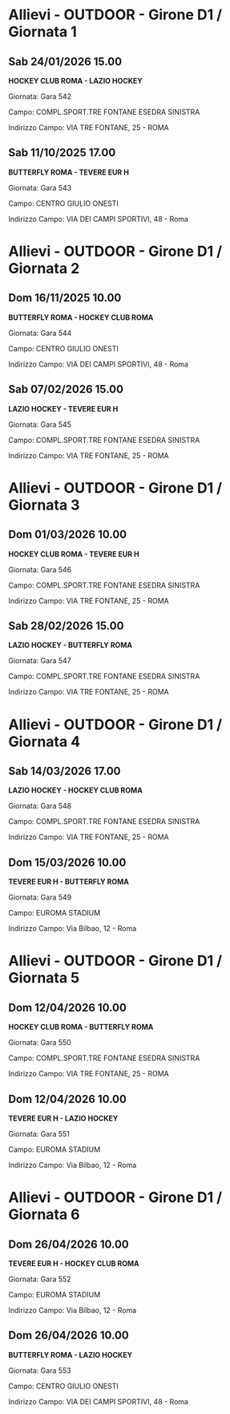 # Allievi - OUTDOOR  - Girone D1 / Giornata 1
## Sab 24/01/2026 15.00

<strong>HOCKEY CLUB ROMA - LAZIO HOCKEY</strong>

Giornata: Gara 542

Campo: COMPL.SPORT.TRE FONTANE ESEDRA SINISTRA 

Indirizzo Campo:  VIA TRE FONTANE, 25 - ROMA



## Sab 11/10/2025 17.00

<strong>BUTTERFLY ROMA - TEVERE EUR H</strong>

Giornata: Gara 543

Campo: CENTRO GIULIO ONESTI 

Indirizzo Campo:  VIA DEI CAMPI SPORTIVI, 48 - Roma


# Allievi - OUTDOOR  - Girone D1 / Giornata 2
## Dom 16/11/2025 10.00

<strong>BUTTERFLY ROMA - HOCKEY CLUB ROMA</strong>

Giornata: Gara 544

Campo: CENTRO GIULIO ONESTI 

Indirizzo Campo:  VIA DEI CAMPI SPORTIVI, 48 - Roma



## Sab 07/02/2026 15.00

<strong>LAZIO HOCKEY - TEVERE EUR H</strong>

Giornata: Gara 545

Campo: COMPL.SPORT.TRE FONTANE ESEDRA SINISTRA 

Indirizzo Campo:  VIA TRE FONTANE, 25 - ROMA


# Allievi - OUTDOOR  - Girone D1 / Giornata 3
## Dom 01/03/2026 10.00

<strong>HOCKEY CLUB ROMA - TEVERE EUR H</strong>

Giornata: Gara 546

Campo: COMPL.SPORT.TRE FONTANE ESEDRA SINISTRA 

Indirizzo Campo:  VIA TRE FONTANE, 25 - ROMA



## Sab 28/02/2026 15.00

<strong>LAZIO HOCKEY - BUTTERFLY ROMA</strong>

Giornata: Gara 547

Campo: COMPL.SPORT.TRE FONTANE ESEDRA SINISTRA 

Indirizzo Campo:  VIA TRE FONTANE, 25 - ROMA


# Allievi - OUTDOOR  - Girone D1 / Giornata 4
## Sab 14/03/2026 17.00

<strong>LAZIO HOCKEY - HOCKEY CLUB ROMA</strong>

Giornata: Gara 548

Campo: COMPL.SPORT.TRE FONTANE ESEDRA SINISTRA 

Indirizzo Campo:  VIA TRE FONTANE, 25 - ROMA



## Dom 15/03/2026 10.00

<strong>TEVERE EUR H - BUTTERFLY ROMA</strong>

Giornata: Gara 549

Campo: EUROMA STADIUM 

Indirizzo Campo:  Via Bilbao, 12 - Roma


# Allievi - OUTDOOR  - Girone D1 / Giornata 5
## Dom 12/04/2026 10.00

<strong>HOCKEY CLUB ROMA - BUTTERFLY ROMA</strong>

Giornata: Gara 550

Campo: COMPL.SPORT.TRE FONTANE ESEDRA SINISTRA 

Indirizzo Campo:  VIA TRE FONTANE, 25 - ROMA



## Dom 12/04/2026 10.00

<strong>TEVERE EUR H - LAZIO HOCKEY</strong>

Giornata: Gara 551

Campo: EUROMA STADIUM 

Indirizzo Campo:  Via Bilbao, 12 - Roma


# Allievi - OUTDOOR  - Girone D1 / Giornata 6
## Dom 26/04/2026 10.00

<strong>TEVERE EUR H - HOCKEY CLUB ROMA</strong>

Giornata: Gara 552

Campo: EUROMA STADIUM 

Indirizzo Campo:  Via Bilbao, 12 - Roma



## Dom 26/04/2026 10.00

<strong>BUTTERFLY ROMA - LAZIO HOCKEY</strong>

Giornata: Gara 553

Campo: CENTRO GIULIO ONESTI 

Indirizzo Campo:  VIA DEI CAMPI SPORTIVI, 48 - Roma


